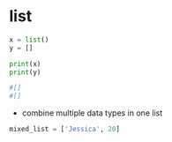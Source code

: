 # list

```py
x = list()
y = []

print(x)
print(y)

#[]
#[]
```

- combine multiple data types in one list 
```py
mixed_list = ['Jessica', 20]
```
